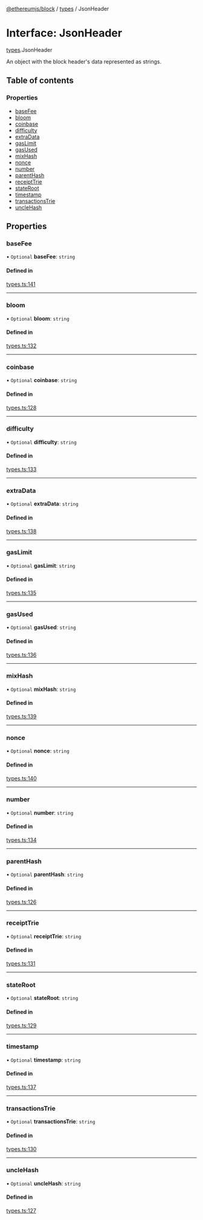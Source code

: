 [@ethereumjs/block](../README.md) / [types](../modules/types.md) / JsonHeader

# Interface: JsonHeader

[types](../modules/types.md).JsonHeader

An object with the block header's data represented as strings.

## Table of contents

### Properties

- [baseFee](types.jsonheader.md#basefee)
- [bloom](types.jsonheader.md#bloom)
- [coinbase](types.jsonheader.md#coinbase)
- [difficulty](types.jsonheader.md#difficulty)
- [extraData](types.jsonheader.md#extradata)
- [gasLimit](types.jsonheader.md#gaslimit)
- [gasUsed](types.jsonheader.md#gasused)
- [mixHash](types.jsonheader.md#mixhash)
- [nonce](types.jsonheader.md#nonce)
- [number](types.jsonheader.md#number)
- [parentHash](types.jsonheader.md#parenthash)
- [receiptTrie](types.jsonheader.md#receipttrie)
- [stateRoot](types.jsonheader.md#stateroot)
- [timestamp](types.jsonheader.md#timestamp)
- [transactionsTrie](types.jsonheader.md#transactionstrie)
- [uncleHash](types.jsonheader.md#unclehash)

## Properties

### baseFee

• `Optional` **baseFee**: `string`

#### Defined in

[types.ts:141](https://github.com/ethereumjs/ethereumjs-monorepo/blob/master/packages/block/src/types.ts#L141)

___

### bloom

• `Optional` **bloom**: `string`

#### Defined in

[types.ts:132](https://github.com/ethereumjs/ethereumjs-monorepo/blob/master/packages/block/src/types.ts#L132)

___

### coinbase

• `Optional` **coinbase**: `string`

#### Defined in

[types.ts:128](https://github.com/ethereumjs/ethereumjs-monorepo/blob/master/packages/block/src/types.ts#L128)

___

### difficulty

• `Optional` **difficulty**: `string`

#### Defined in

[types.ts:133](https://github.com/ethereumjs/ethereumjs-monorepo/blob/master/packages/block/src/types.ts#L133)

___

### extraData

• `Optional` **extraData**: `string`

#### Defined in

[types.ts:138](https://github.com/ethereumjs/ethereumjs-monorepo/blob/master/packages/block/src/types.ts#L138)

___

### gasLimit

• `Optional` **gasLimit**: `string`

#### Defined in

[types.ts:135](https://github.com/ethereumjs/ethereumjs-monorepo/blob/master/packages/block/src/types.ts#L135)

___

### gasUsed

• `Optional` **gasUsed**: `string`

#### Defined in

[types.ts:136](https://github.com/ethereumjs/ethereumjs-monorepo/blob/master/packages/block/src/types.ts#L136)

___

### mixHash

• `Optional` **mixHash**: `string`

#### Defined in

[types.ts:139](https://github.com/ethereumjs/ethereumjs-monorepo/blob/master/packages/block/src/types.ts#L139)

___

### nonce

• `Optional` **nonce**: `string`

#### Defined in

[types.ts:140](https://github.com/ethereumjs/ethereumjs-monorepo/blob/master/packages/block/src/types.ts#L140)

___

### number

• `Optional` **number**: `string`

#### Defined in

[types.ts:134](https://github.com/ethereumjs/ethereumjs-monorepo/blob/master/packages/block/src/types.ts#L134)

___

### parentHash

• `Optional` **parentHash**: `string`

#### Defined in

[types.ts:126](https://github.com/ethereumjs/ethereumjs-monorepo/blob/master/packages/block/src/types.ts#L126)

___

### receiptTrie

• `Optional` **receiptTrie**: `string`

#### Defined in

[types.ts:131](https://github.com/ethereumjs/ethereumjs-monorepo/blob/master/packages/block/src/types.ts#L131)

___

### stateRoot

• `Optional` **stateRoot**: `string`

#### Defined in

[types.ts:129](https://github.com/ethereumjs/ethereumjs-monorepo/blob/master/packages/block/src/types.ts#L129)

___

### timestamp

• `Optional` **timestamp**: `string`

#### Defined in

[types.ts:137](https://github.com/ethereumjs/ethereumjs-monorepo/blob/master/packages/block/src/types.ts#L137)

___

### transactionsTrie

• `Optional` **transactionsTrie**: `string`

#### Defined in

[types.ts:130](https://github.com/ethereumjs/ethereumjs-monorepo/blob/master/packages/block/src/types.ts#L130)

___

### uncleHash

• `Optional` **uncleHash**: `string`

#### Defined in

[types.ts:127](https://github.com/ethereumjs/ethereumjs-monorepo/blob/master/packages/block/src/types.ts#L127)

